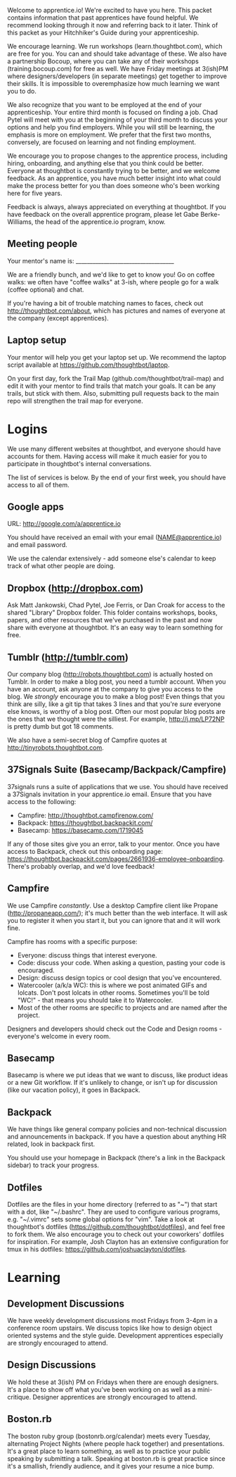 Welcome to apprentice.io! We're excited to have you here. This packet contains
information that past apprentices have found helpful. We recommend looking
through it now and referring back to it later. Think of this packet as your
Hitchhiker's Guide during your apprenticeship.

We encourage learning. We run workshops (learn.thoughtbot.com), which are free
for you. You can and should take advantage of these. We also have a partnership
Bocoup, where you can take any of their workshops (training.bocoup.com) for free
as well. We have Friday meetings at 3(ish)PM where designers/developers (in
separate meetings) get together to improve their skills. It is impossible to
overemphasize how much learning we want you to do.

We also recognize that you want to be employed at the end of your
apprenticeship. Your entire third month is focused on finding a job. Chad Pytel
will meet with you at the beginning of your third month to discuss your options
and help you find employers. While you will still be learning, the emphasis is
more on employment. We prefer that the first two months, conversely, are focused
on learning and not finding employment.

We encourage you to propose changes to the apprentice process, including hiring,
onboarding, and anything else that you think could be better. Everyone at
thoughtbot is constantly trying to be better, and we welcome feedback. As an
apprentice, you have much better insight into what could make the process better
for you than does someone who's been working here for five years.

Feedback is always, always appreciated on everything at thoughtbot. If you have
feedback on the overall apprentice program, please let Gabe Berke-Williams, the
head of the apprentice.io program, know.

## Meeting people

Your mentor's name is: ___________________________________

We are a friendly bunch, and we'd like to get to know you! Go on coffee walks:
we often have "coffee walks" at 3-ish, where people go for a walk (coffee
optional) and chat.

If you're having a bit of trouble matching names to faces, check out
http://thoughtbot.com/about, which has pictures and names of everyone at the
company (except apprentices).

## Laptop setup

Your mentor will help you get your laptop set up. We recommend the laptop script
available at https://github.com/thoughtbot/laptop.

On your first day, fork the Trail Map (github.com/thoughtbot/trail-map) and edit it with
your mentor to find trails that match your goals. It can be any trails, but
stick with them. Also, submitting pull requests back to the main repo will
strengthen the trail map for everyone.

# Logins

We use many different websites at thoughtbot, and everyone should have
accounts for them. Having access will make it much easier for you to participate
in thoughtbot's internal conversations.

The list of services is below. By the end of your first week, you should have
access to all of them.

## Google apps

URL: http://google.com/a/apprentice.io

You should have received an email with your email (NAME@apprentice.io) and email
password.

We use the calendar extensively - add someone else's calendar to keep
track of what other people are doing.

## Dropbox (http://dropbox.com)

Ask Matt Jankowski, Chad Pytel, Joe Ferris, or Dan Croak for access to the
shared "Library" Dropbox folder. This folder contains workshops, books, papers,
and other resources that we've purchased in the past and now share with everyone
at thoughtbot. It's an easy way to learn something for free.

## Tumblr (http://tumblr.com)

Our company blog (http://robots.thoughtbot.com) is actually hosted on Tumblr. In
order to make a blog post, you need a tumblr account. When you have an account,
ask anyone at the company to give you access to the blog. We *strongly*
encourage you to make a blog post! Even things that you think are silly, like a
git tip that takes 3 lines and that you're *sure* everyone else knows, is worthy
of a blog post. Often our most popular blog posts are the ones that we thought
were the silliest. For example, http://j.mp/LP72NP is pretty dumb but got 18
comments.

We also have a semi-secret blog of Campfire quotes at
http://tinyrobots.thoughtbot.com.

## 37Signals Suite (Basecamp/Backpack/Campfire)

37signals runs a suite of applications that we use. You should have received a
37Signals invitation in your apprentice.io email. Ensure that you have access
to the following:

  - Campfire: http://thoughtbot.campfirenow.com/
  - Backpack: https://thoughtbot.backpackit.com/
  - Basecamp: https://basecamp.com/1719045

If any of those sites give you an error, talk to your mentor.
Once you have access to Backpack, check out this onboarding page:
https://thoughtbot.backpackit.com/pages/2661936-employee-onboarding. There's
probably overlap, and we'd love feedback!

## Campfire

We use Campfire *constantly*. Use a desktop Campfire client like Propane
(http://propaneapp.com/); it's much better than the web interface. It will ask
you to register it when you start it, but you can ignore that and it will work
fine.

Campfire has rooms with a specific purpose:

* Everyone: discuss things that interest everyone.
* Code: discuss your code. When asking a question, pasting your code is
  encouraged.
* Design: discuss design topics or cool design that you've encountered.
* Watercooler (a/k/a WC): this is where we  post animated GIFs and lolcats. Don't
  post lolcats in other rooms. Sometimes you'll be told "WC!" - that means you
  should take it to Watercooler.
* Most of the other rooms are specific to projects and are named after the
  project.

Designers and developers should check out the Code and Design rooms - everyone's
welcome in every room.

## Basecamp

Basecamp is where we put ideas that we want to discuss, like
product ideas or a new Git workflow. If it's unlikely to change, or isn't up for
discussion (like our vacation policy), it goes in Backpack.

## Backpack

We have things like general company policies and non-technical discussion and
announcements in backpack. If you have a question about anything HR related,
look in backpack first.

You should use your homepage in Backpack (there's a link in the Backpack
sidebar) to track your progress.

## Dotfiles

Dotfiles are the files in your home directory (referred to as "~") that start
with a dot, like "~/.bashrc". They are used to configure various programs, e.g.
"~/.vimrc" sets some global options for "vim". Take a look at thoughtbot's
dotfiles (https://github.com/thoughtbot/dotfiles), and feel free to fork them.
We also encourage you to check out your coworkers' dotfiles for inspiration. For
example, Josh Clayton has an extensive configuration for tmux in his dotfiles:
https://github.com/joshuaclayton/dotfiles.

# Learning

## Development Discussions

We have weekly development discussions most Fridays from 3-4pm in a conference room
upstairs. We discuss topics like how to design object oriented systems and the
style guide. Development apprentices especially are strongly encouraged to
attend.

## Design Discussions

We hold these at 3(ish) PM on Fridays when there are enough designers. It's a
place to show off what you've been working on as well as a mini-critique.
Designer apprentices are strongly encouraged to attend.

## Boston.rb

The boston ruby group (bostonrb.org/calendar) meets every Tuesday, alternating
Project Nights (where people hack together) and presentations. It's a great
place to learn something, as well as to practice your public speaking by
submitting a talk. Speaking at boston.rb is great practice since it's a
smallish, friendly audience, and it gives your resume a nice bump.
